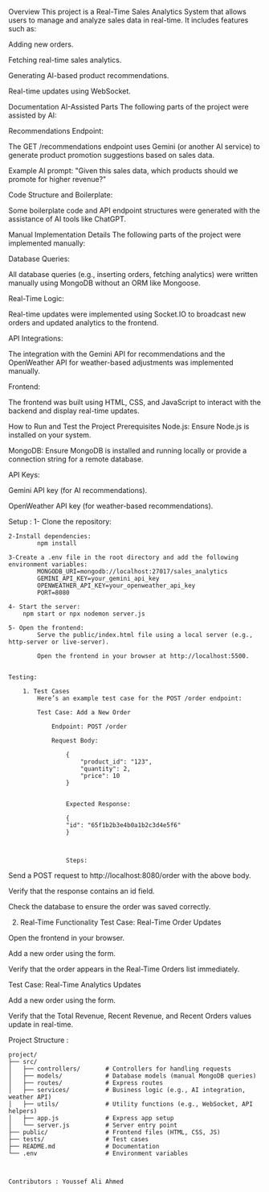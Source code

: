 Overview
This project is a Real-Time Sales Analytics System that allows users to manage and analyze sales data in real-time. It includes features such as:

Adding new orders.

Fetching real-time sales analytics.

Generating AI-based product recommendations.

Real-time updates using WebSocket.

Documentation
AI-Assisted Parts
The following parts of the project were assisted by AI:

Recommendations Endpoint:

The GET /recommendations endpoint uses Gemini (or another AI service) to generate product promotion suggestions based on sales data.

Example AI prompt: "Given this sales data, which products should we promote for higher revenue?"

Code Structure and Boilerplate:

Some boilerplate code and API endpoint structures were generated with the assistance of AI tools like ChatGPT.

Manual Implementation Details
The following parts of the project were implemented manually:

Database Queries:

All database queries (e.g., inserting orders, fetching analytics) were written manually using MongoDB without an ORM like Mongoose.

Real-Time Logic:

Real-time updates were implemented using Socket.IO to broadcast new orders and updated analytics to the frontend.

API Integrations:

The integration with the Gemini API for recommendations and the OpenWeather API for weather-based adjustments was implemented manually.

Frontend:

The frontend was built using HTML, CSS, and JavaScript to interact with the backend and display real-time updates.

How to Run and Test the Project
Prerequisites
Node.js: Ensure Node.js is installed on your system.

MongoDB: Ensure MongoDB is installed and running locally or provide a connection string for a remote database.

API Keys:

Gemini API key (for AI recommendations).

OpenWeather API key (for weather-based recommendations).

Setup : 
    1- Clone the repository:
            

    2-Install dependencies: 
            npm install

    3-Create a .env file in the root directory and add the following environment variables:
            MONGODB_URI=mongodb://localhost:27017/sales_analytics
            GEMINI_API_KEY=your_gemini_api_key
            OPENWEATHER_API_KEY=your_openweather_api_key
            PORT=8080

    4- Start the server:
        npm start or npx nodemon server.js

    5- Open the frontend:
            Serve the public/index.html file using a local server (e.g., http-server or live-server).

            Open the frontend in your browser at http://localhost:5500.


    Testing:

        1. Test Cases
            Here’s an example test case for the POST /order endpoint:

            Test Case: Add a New Order

                Endpoint: POST /order

                Request Body:

                    {
                        "product_id": "123",
                        "quantity": 2,
                        "price": 10
                    }


                    Expected Response:

                    {
                    "id": "65f1b2b3e4b0a1b2c3d4e5f6"
                    }



                    Steps:

Send a POST request to http://localhost:8080/order with the above body.

Verify that the response contains an id field.

Check the database to ensure the order was saved correctly.



2. Real-Time Functionality
Test Case: Real-Time Order Updates

Open the frontend in your browser.

Add a new order using the form.

Verify that the order appears in the Real-Time Orders list immediately.

Test Case: Real-Time Analytics Updates

Add a new order using the form.

Verify that the Total Revenue, Recent Revenue, and Recent Orders values update in real-time.



Project Structure :

    project/
    ├── src/
    │   ├── controllers/       # Controllers for handling requests
    │   ├── models/            # Database models (manual MongoDB queries)
    │   ├── routes/            # Express routes
    │   ├── services/          # Business logic (e.g., AI integration, weather API)
    │   ├── utils/             # Utility functions (e.g., WebSocket, API helpers)
    │   ├── app.js             # Express app setup
    │   └── server.js          # Server entry point
    ├── public/                # Frontend files (HTML, CSS, JS)
    ├── tests/                 # Test cases
    ├── README.md              # Documentation
    └── .env                   # Environment variables



    Contributors : Youssef Ali Ahmed

